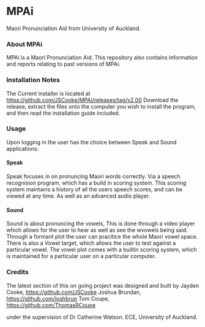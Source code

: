# MPAi

Maori Pronunciation Aid from University of Auckland.

### About MPAi
MPAi is a Maori Pronunciation Aid. This repository also contains information and reports relating to past versions of MPAi.

### Installation Notes
The Current installer is located at https://github.com/JSCooke/MPAi/releases/tag/v2.00
Download the release, extract the files onto the computer you wish to install the program, and then read the installation guide included.

### Usage
Upon logging in the user has the choice between Speak and Sound applications:

#### Speak
Speak focuses in on pronuncing Maori words correctly. Via a speech recognision program, which has a build in scoring system. This scoring system maintains a history of all the users speech scores, and can be viewed at any time. As well as an advanced audio player.

#### Sound
Sound is about pronuncing the vowels, This is done through a video player which allows for the user to hear as well as see the wvowels being said. Through a formant plot the user can pracitice the whole Maori vowel space. There is also a Vowel target, which allows the user to test against a particular vowel. The vowel plot comes with a builtin scoring system, which is maintained for a particular user on a particular computer.

### Credits
The latest section of this on going project was designed and built by
Jayden Cooke, https://github.com/JSCooke
Joshua Brundan, https://github.com/joshbrun
Tom Coupe, https://github.com/ThomasRCoupe

under the supervision of 
Dr Catherine Watson.
ECE, University of Auckland.
